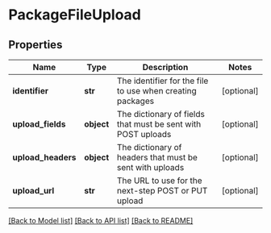 # PackageFileUpload

## Properties
Name | Type | Description | Notes
------------ | ------------- | ------------- | -------------
**identifier** | **str** | The identifier for the file to use when creating packages | [optional] 
**upload_fields** | **object** | The dictionary of fields that must be sent with POST uploads | [optional] 
**upload_headers** | **object** | The dictionary of headers that must be sent with uploads | [optional] 
**upload_url** | **str** | The URL to use for the next-step POST or PUT upload | [optional] 

[[Back to Model list]](../README.md#documentation-for-models) [[Back to API list]](../README.md#documentation-for-api-endpoints) [[Back to README]](../README.md)


